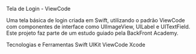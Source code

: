 Tela de Login - ViewCode

Uma tela básica de login criada em Swift, utilizando o padrão ViewCode com componentes de interface como UIImageView, UILabel e UITextField. Este projeto faz parte de um estudo guiado pela BackFront Academy.

Tecnologias e Ferramentas
Swift
UIKit
ViewCode
Xcode

